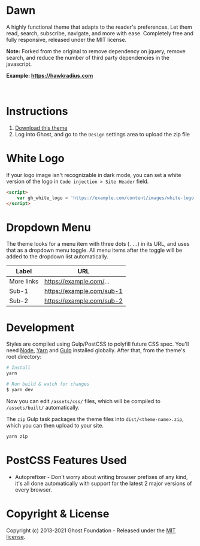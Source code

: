 # Dawn

A highly functional theme that adapts to the reader's preferences. Let them read, search, subscribe, navigate, and more with ease. Completely free and fully responsive, released under the MIT license.

**Note:** Forked from the original to remove dependency on jquery, remove search, and reduce the number of third party dependencies in the javascript.

**Example: https://hawkradius.com**

&nbsp;

# Instructions

1. [Download this theme](https://github.com/TryGhost/Dawn/archive/master.zip)
2. Log into Ghost, and go to the `Design` settings area to upload the zip file

# White Logo

If your logo image isn't recognizable in dark mode, you can set a white version of the logo in `Code injection > Site Header` field.

```html
<script>
    var gh_white_logo = 'https://example.com/content/images/white-logo.png';
</script>
```

# Dropdown Menu

The theme looks for a menu item with three dots (`...`) in its URL, and uses that as a dropdown menu toggle. All menu items after the toggle will be added to the dropdown list automatically.

| Label      | URL                       |
|------------|---------------------------|
| More links | https://example.com/...   |
| Sub-1      | https://example.com/sub-1 |
| Sub-2      | https://example.com/sub-2 |

# Development

Styles are compiled using Gulp/PostCSS to polyfill future CSS spec. You'll need [Node](https://nodejs.org/), [Yarn](https://yarnpkg.com/) and [Gulp](https://gulpjs.com) installed globally. After that, from the theme's root directory:

```bash
# Install
yarn

# Run build & watch for changes
$ yarn dev
```

Now you can edit `/assets/css/` files, which will be compiled to `/assets/built/` automatically.

The `zip` Gulp task packages the theme files into `dist/<theme-name>.zip`, which you can then upload to your site.

```bash
yarn zip
```

# PostCSS Features Used

- Autoprefixer - Don't worry about writing browser prefixes of any kind, it's all done automatically with support for the latest 2 major versions of every browser.

# Copyright & License

Copyright (c) 2013-2021 Ghost Foundation - Released under the [MIT license](LICENSE).
